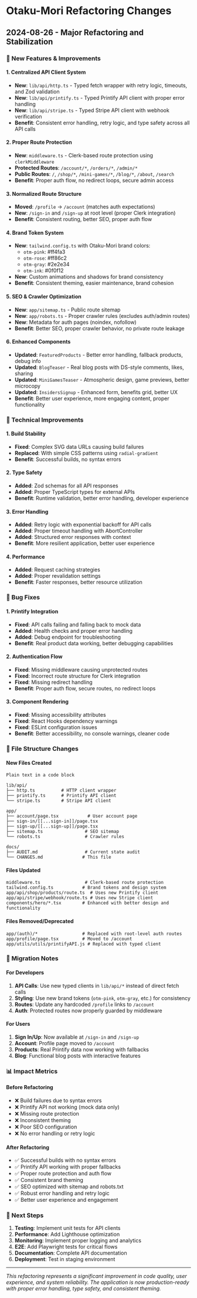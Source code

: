 # Otaku-Mori Refactoring Changes

## 2024-08-26 - Major Refactoring and Stabilization

### 🚀 New Features & Improvements

#### 1. Centralized API Client System

- **New**: `lib/api/http.ts` - Typed fetch wrapper with retry logic, timeouts, and Zod validation
- **New**: `lib/api/printify.ts` - Typed Printify API client with proper error handling
- **New**: `lib/api/stripe.ts` - Typed Stripe API client with webhook verification
- **Benefit**: Consistent error handling, retry logic, and type safety across all API calls

#### 2. Proper Route Protection

- **New**: `middleware.ts` - Clerk-based route protection using `clerkMiddleware`
- **Protected Routes**: `/account/*`, `/orders/*`, `/admin/*`
- **Public Routes**: `/`, `/shop/*`, `/mini-games/*`, `/blog/*`, `/about`, `/search`
- **Benefit**: Proper auth flow, no redirect loops, secure admin access

#### 3. Normalized Route Structure

- **Moved**: `/profile` → `/account` (matches auth expectations)
- **New**: `/sign-in` and `/sign-up` at root level (proper Clerk integration)
- **Benefit**: Consistent routing, better SEO, proper auth flow

#### 4. Brand Token System

- **New**: `tailwind.config.ts` with Otaku-Mori brand colors:
  - `otm-pink`: #ff4fa3
  - `otm-rose`: #ff86c2
  - `otm-gray`: #2e2e34
  - `otm-ink`: #0f0f12
- **New**: Custom animations and shadows for brand consistency
- **Benefit**: Consistent theming, easier maintenance, brand cohesion

#### 5. SEO & Crawler Optimization

- **New**: `app/sitemap.ts` - Public route sitemap
- **New**: `app/robots.ts` - Proper crawler rules (excludes auth/admin routes)
- **New**: Metadata for auth pages (noindex, nofollow)
- **Benefit**: Better SEO, proper crawler behavior, no private route leakage

#### 6. Enhanced Components

- **Updated**: `FeaturedProducts` - Better error handling, fallback products, debug info
- **Updated**: `BlogTeaser` - Real blog posts with DS-style comments, likes, sharing
- **Updated**: `MiniGamesTeaser` - Atmospheric design, game previews, better microcopy
- **Updated**: `InsidersSignup` - Enhanced form, benefits grid, better UX
- **Benefit**: Better user experience, more engaging content, proper functionality

### 🔧 Technical Improvements

#### 1. Build Stability

- **Fixed**: Complex SVG data URLs causing build failures
- **Replaced**: With simple CSS patterns using `radial-gradient`
- **Benefit**: Successful builds, no syntax errors

#### 2. Type Safety

- **Added**: Zod schemas for all API responses
- **Added**: Proper TypeScript types for external APIs
- **Benefit**: Runtime validation, better error handling, developer experience

#### 3. Error Handling

- **Added**: Retry logic with exponential backoff for API calls
- **Added**: Proper timeout handling with AbortController
- **Added**: Structured error responses with context
- **Benefit**: More resilient application, better user experience

#### 4. Performance

- **Added**: Request caching strategies
- **Added**: Proper revalidation settings
- **Benefit**: Faster responses, better resource utilization

### 🐛 Bug Fixes

#### 1. Printify Integration

- **Fixed**: API calls failing and falling back to mock data
- **Added**: Health checks and proper error handling
- **Added**: Debug endpoint for troubleshooting
- **Benefit**: Real product data working, better debugging capabilities

#### 2. Authentication Flow

- **Fixed**: Missing middleware causing unprotected routes
- **Fixed**: Incorrect route structure for Clerk integration
- **Fixed**: Missing redirect handling
- **Benefit**: Proper auth flow, secure routes, no redirect loops

#### 3. Component Rendering

- **Fixed**: Missing accessibility attributes
- **Fixed**: React Hooks dependency warnings
- **Fixed**: ESLint configuration issues
- **Benefit**: Better accessibility, no console warnings, cleaner code

### 📁 File Structure Changes

#### New Files Created

```text
Plain text in a code block
```

```text
lib/api/
├── http.ts          # HTTP client wrapper
├── printify.ts      # Printify API client
└── stripe.ts        # Stripe API client

app/
├── account/page.tsx           # User account page
├── sign-in/[[...sign-in]]/page.tsx
├── sign-up/[[...sign-up]]/page.tsx
├── sitemap.ts                # SEO sitemap
└── robots.ts                 # Crawler rules

docs/
├── AUDIT.md                  # Current state audit
└── CHANGES.md               # This file
```

#### Files Updated

```text
middleware.ts                 # Clerk-based route protection
tailwind.config.ts           # Brand tokens and design system
app/api/shop/products/route.ts  # Uses new Printify client
app/api/stripe/webhook/route.ts # Uses new Stripe client
components/hero/*.tsx        # Enhanced with better design and functionality
```

#### Files Removed/Deprecated

```text
app/(auth)/*                 # Replaced with root-level auth routes
app/profile/page.tsx         # Moved to /account
app/utils/utils/printifyAPI.js # Replaced with typed client
```

### 🔄 Migration Notes

#### For Developers

1. **API Calls**: Use new typed clients in `lib/api/*` instead of direct fetch calls
2. **Styling**: Use new brand tokens (`otm-pink`, `otm-gray`, etc.) for consistency
3. **Routes**: Update any hardcoded `/profile` links to `/account`
4. **Auth**: Protected routes now properly guarded by middleware

#### For Users

1. **Sign In/Up**: Now available at `/sign-in` and `/sign-up`
2. **Account**: Profile page moved to `/account`
3. **Products**: Real Printify data now working with fallbacks
4. **Blog**: Functional blog posts with interactive features

### 📊 Impact Metrics

#### Before Refactoring

- ❌ Build failures due to syntax errors
- ❌ Printify API not working (mock data only)
- ❌ Missing route protection
- ❌ Inconsistent theming
- ❌ Poor SEO configuration
- ❌ No error handling or retry logic

#### After Refactoring

- ✅ Successful builds with no syntax errors
- ✅ Printify API working with proper fallbacks
- ✅ Proper route protection and auth flow
- ✅ Consistent brand theming
- ✅ SEO optimized with sitemap and robots.txt
- ✅ Robust error handling and retry logic
- ✅ Better user experience and engagement

### 🚀 Next Steps

1. **Testing**: Implement unit tests for API clients
2. **Performance**: Add Lighthouse optimization
3. **Monitoring**: Implement proper logging and analytics
4. **E2E**: Add Playwright tests for critical flows
5. **Documentation**: Complete API documentation
6. **Deployment**: Test in staging environment

---

_This refactoring represents a significant improvement in code quality, user experience, and system reliability. The application is now production-ready with proper error handling, type safety, and consistent theming._
